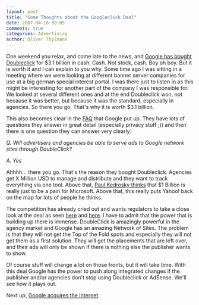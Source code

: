 ```yaml
---
layout: post
title: "Some Thoughts about the Googleclick Deal"
date: 2007-04-16 08:05
comments: true
categories: Advertising
author: Oliver Thylmann
---
```







One weekend you relax, and come late to the news, and [Google has bought Doubleclick](http://googleblog.blogspot.com/2007/04/next-step-in-google-advertising.html) for $3.1 billion in cash. Cash. Not stock, cash. Boy oh boy. But it is worth it and I can explain to you why. Some time ago I was sitting in a meeting where we were looking at different banner server companies for use at a big german special interest portal. I was there just to listen in as this might be interesting for another part of the company I was responsible for. We looked at several different ones and at the end Doubleclick won, not because it was better, but because it was the standard, especially in agencies. So there you go. That's why it is worth $3.1 billion.

This also becomes clear in the [FAQ](http://services.google.com/blog_resources/Liberty_FAQ_final_041307.pdf) that Google put up. They have lots of questions they answer in great detail (especially privacy stuff ;)) and then there is one question they can answer very clearly:

*Q. Will advertisers and agencies be able to serve ads to Google network sites through DoubleClick?*

*A. Yes*

Ahhhh... there you go. That's the reason they bought Doubleclick. Agencies get X Million USD to manage and distribute and they want to track everything via one tool. Above that, [Paul Kedrosky thinks](http://paul.kedrosky.com/archives/2007/04/13/googleclick_and.html) that $1 Billion is really just to be a pain for Microsoft. Above that, this really puts Yahoo! back on the map for lots of people he thinks.

The competition has already cried out and wants regulators to take a close look at the deal as seen [here](http://www.nytimes.com/2007/04/16/technology/16soft.html?ex=1334376000&amp;en=e67b8532cbba5ba8&amp;ei=5088&amp;partner=rssnyt&amp;emc=rss) and [here](http://news.com.com/2100-1024_3-6176180.html). I have to admit that the power that is building up there is immense. DoubleClick is amazingly powerful in the agency market and Google has an amazing Network of Sites. The problem is that they will not get the Top of the Fold spots and especially they will not get them as a first solution. They will get the placements that are left over, and their ads will only be shown if there is nothing else the publisher wants to show.

Of course stuff will change a lot on those fronts, but it will take time. With this deal Google has the power to push along integrated changes if the publisher and/or agencies don't stop using Doubleclick or AdSense. We'll see how it plays out.

Next up, [Google acquires the Internet](http://blog.outer-court.com/archive/2007-04-14-n32.html).

